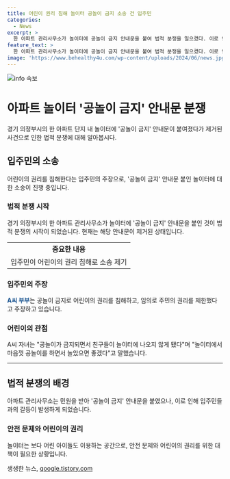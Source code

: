 ```yaml
---
title: 어린이 권리 침해 놀이터 공놀이 금지 소송 건 입주민
categories:
  - News
excerpt: >
  한 아파트 관리사무소가 놀이터에 공놀이 금지 안내문을 붙여 법적 분쟁을 일으켰다. 이로 인해 한 주민은 자녀의 권리가 침해되었다며 관리사무소를 상대로 법정 손해배상 청구소송을 제기했다. 주민은 이 조치가 어린이의 권리를 침해하고 임의로 권리를 제한한 것이라 주장했다. 관리사무소는 공놀이에 대한 민원으로 안내문을 작성했다고 설명했지만, 주민은 자녀들이 놀이터를 제대로 이용하지 못하게 되었다고 주장했다.
feature_text: >
  한 아파트 관리사무소가 놀이터에 공놀이 금지 안내문을 붙여 법적 분쟁을 일으켰다. 이로 인해 한 주민은 자녀의 권리가 침해되었다며 관리사무소를 상대로 법정 손해배상 청구소송을 제기했다. 주민은 이 조치가 어린이의 권리를 침해하고 임의로 권리를 제한한 것이라 주장했다. 관리사무소는 공놀이에 대한 민원으로 안내문을 작성했다고 설명했지만, 주민은 자녀들이 놀이터를 제대로 이용하지 못하게 되었다고 주장했다.
image: 'https://www.behealthy4u.com/wp-content/uploads/2024/06/news.jpg'
---
```


<p><img src="https://www.behealthy4u.com/wp-content/uploads/2024/06/news.jpg" alt="info 속보" /></p>

<h1 data-ke-size="size26">아파트 놀이터 '공놀이 금지' 안내문 분쟁</h1>

<p data-ke-size="size16">경기 의정부시의 한 아파트 단지 내 놀이터에 '공놀이 금지' 안내문이 붙여졌다가 제거된 사건으로 인한 법적 분쟁에 대해 알아봅시다.</p>

<h2 data-ke-size="size24">입주민의 소송</h2>

<p data-ke-size="size16">어린이의 권리를 침해한다는 입주민의 주장으로, '공놀이 금지' 안내문 붙인 놀이터에 대한 소송이 진행 중입니다.</p>

<h3 data-ke-size="size22">법적 분쟁 시작</h3>

<p data-ke-size="size16">경기 의정부시의 한 아파트 관리사무소가 놀이터에 '공놀이 금지' 안내문을 붙인 것이 법적 분쟁의 시작이 되었습니다. 현재는 해당 안내문이 제거된 상태입니다.</p>

<table>
    <tr>
        <td style="text-align: center; height: 17px;"><b>중요한 내용</b></td>
    </tr>
    <tr>
        <td style="text-align: center; height: 17px;">입주민이 어린이의 권리 침해로 소송 제기</td>
    </tr>
</table>

<h3 data-ke-size="size22">입주민의 주장</h3>

<p data-ke-size="size16"><b><span style="color: #1a5490;">A씨 부부</span></b>는 공놀이 금지로 어린이의 권리를 침해하고, 임의로 주민의 권리를 제한했다고 주장하고 있습니다.</p>

<h3 data-ke-size="size22">어린이의 관점</h3>

<p data-ke-size="size16">A씨 자녀는 "공놀이가 금지되면서 친구들이 놀이터에 나오지 않게 됐다"며 "놀이터에서 마음껏 공놀이를 하면서 놀았으면 좋겠다"고 말했습니다.</p>

<hr data-ke-size="size16">

<h2 data-ke-size="size24">법적 분쟁의 배경</h2>

<p data-ke-size="size16">아파트 관리사무소는 민원을 받아 '공놀이 금지' 안내문을 붙였으나, 이로 인해 입주민들과의 갈등이 발생하게 되었습니다.</p>

<h3 data-ke-size="size22">안전 문제와 어린이의 권리</h3>

<p data-ke-size="size16">놀이터는 보다 어린 아이들도 이용하는 공간으로, 안전 문제와 어린이의 권리를 위한 대책이 필요한 상황입니다.</p>
생생한 뉴스, <a href="https://qoogle.tistory.com" rel="dofollow">qoogle.tistory.com</a>


